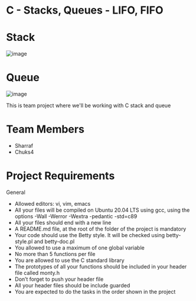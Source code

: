 # C - Stacks, Queues - LIFO, FIFO


# Stack 

![image](https://user-images.githubusercontent.com/94003839/207608913-ebae8973-c0e5-4f04-b08f-c51a2671bf39.png)


# Queue

![image](https://user-images.githubusercontent.com/94003839/207608490-f1713ae2-6e9b-443a-b6e8-9e8e106017bc.png)


This is team project where we'll be working with C stack and queue

# Team Members
* Sharraf
* Chuks4

# Project Requirements
General

* Allowed editors: vi, vim, emacs
* All your files will be compiled on Ubuntu 20.04 LTS using gcc, using the options -Wall -Werror -Wextra -pedantic -std=c89
* All your files should end with a new line
* A README.md file, at the root of the folder of the project is mandatory
* Your code should use the Betty style. It will be checked using betty-style.pl and betty-doc.pl
* You allowed to use a maximum of one global variable
* No more than 5 functions per file
* You are allowed to use the C standard library
* The prototypes of all your functions should be included in your header file called monty.h
* Don’t forget to push your header file
* All your header files should be include guarded
* You are expected to do the tasks in the order shown in the project
